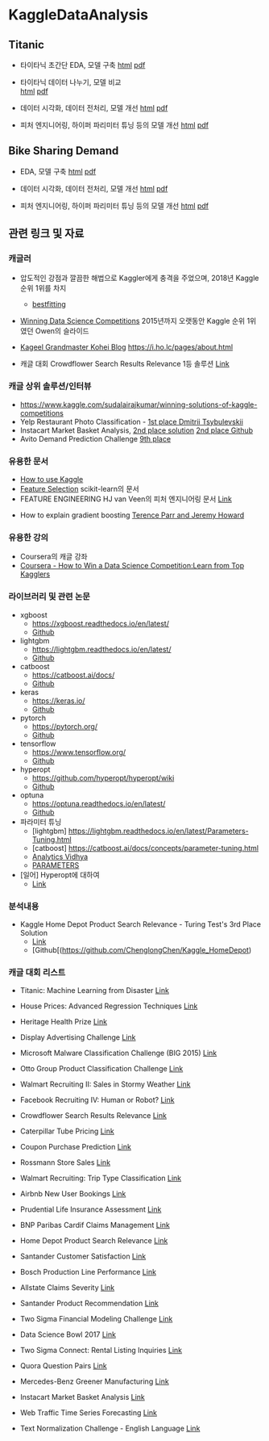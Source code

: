 # KaggleDataAnalysis

## Titanic 
  * 타이타닉 초간단 EDA, 모델 구축 
    [html](https://ldjwj.github.io/KaggleDataAnalysis/Titanic/01_Baselinemodel-onkaggle_v02_504.html)
    [pdf](./Titanic/01_Baselinemodel-onkaggle_v02_504.pdf)

  * 타이타닉 데이터 나누기, 모델 비교  
    [html](https://ldjwj.github.io/KaggleDataAnalysis/Titanic/01B_modellevelup_onkaggle_v03_504.html)
    [pdf](./Titanic/01B_modellevelup_onkaggle_v03_504.pdf)

  * 데이터 시각화, 데이터 전처리, 모델 개선 
    [html](https://ldjwj.github.io/KaggleDataAnalysis/Titanic/02_DATA_EDA_V11_504.html)
    [pdf](./Titanic/02_DATA_EDA_V11_504.pdf)

  * 피처 엔지니어링, 하이퍼 파리미터 튜닝 등의 모델 개선 
    [html](https://ldjwj.github.io/KaggleDataAnalysis/Titanic/03_Model_LevelUp_V10.html)
    [pdf](./Titanic/03_Model_LevelUp_V10.pdf)

## Bike Sharing Demand 
  * EDA, 모델 구축 
    [html](https://ldjwj.github.io/KaggleDataAnalysis/Bike/01_Bike_First_Model_V11.html)
    [pdf](./Bike/01_Bike_First_Model_V11.pdf)

  * 데이터 시각화, 데이터 전처리, 모델 개선 
    [html](https://ldjwj.github.io/KaggleDataAnalysis/Bike/02_BikeSharingDemand_EDA_V11.html)
    [pdf](./Bike/02_BikeSharingDemand_EDA_V11.pdf)

  * 피처 엔지니어링, 하이퍼 파리미터 튜닝 등의 모델 개선 
    [html](https://ldjwj.github.io/KaggleDataAnalysis/Bike/03_BikeSharingDemand_MultiModel_V11.html)
    [pdf](./Bike/03_BikeSharingDemand_MultiModel_V11.pdf)



## 관련 링크 및 자료 
### 캐글러
* 압도적인 강점과 깔끔한 해법으로 Kaggler에게 충격을 주었으며, 2018년 Kaggle 순위 1위를 차지
  * [bestfitting](https://medium.com/kaggle-blog/profiling-top-kagglers-bestfitting-currently-1-in-the-world-58cc0e187b)

* [Winning Data Science Competitions](https://www.slideshare.net/OwenZhang2/tips-for-data-science-competitions)
2015년까지 오랫동안 Kaggle 순위 1위였던 Owen의 슬라이드

* [Kageel Grandmaster Kohei Blog](https://i.ho.lc/pages/about.html) https://i.ho.lc/pages/about.html
* 캐글 대회 Crowdflower Search Results Relevance 1등 솔루션 [Link](https://github.com/ChenglongChen/kaggle-CrowdFlower/blob/master/Doc/Kaggle_CrowdFlower_ChenglongChen.pdf)

### 캐글 상위 솔루션/인터뷰
 * https://www.kaggle.com/sudalairajkumar/winning-solutions-of-kaggle-competitions
 * Yelp Restaurant Photo Classification - [1st place Dmitrii Tsybulevskii](https://engineeringblog.yelp.com/2016/04/yelp-kaggle-photo-challenge-interview-1.html)
 * Instacart Market Basket Analysis, [2nd place solution](https://medium.com/kaggle-blog/instacart-market-basket-analysis-feda2700cded) [2nd place Github](https://github.com/KazukiOnodera/Instacart)
 * Avito Demand Prediction Challenge [9th place](https://www.slideshare.net/JinZhan/kaggle-avito-demand-prediction-challenge-9th-place-solution-124500050)

### 유용한 문서
 * [How to use Kaggle](https://www.kaggle.com/docs/competitions)
 * [Feature Selection](https://scikit-learn.org/stable/modules/feature_selection.html) scikit-learn의 문서
 * FEATURE ENGINEERING HJ van Veen의 피처 엔지니어링 문서 [Link](https://www.slideshare.net/HJvanVeen/feature-engineering-72376750)
 - How to explain gradient boosting [Terence Parr and Jeremy Howard](https://explained.ai/gradient-boosting/index.html)


### 유용한 강의
 * Coursera의 캐글 강좌
 * [Coursera - How to Win a Data Science Competition:Learn from Top Kagglers](https://www.coursera.org/learn/competitive-data-science/)

### 라이브러리 및 관련 논문
 * xgboost
   * https://xgboost.readthedocs.io/en/latest/
   * [Github](https://github.com/dmlc/xgboost/)
 * lightgbm
   * https://lightgbm.readthedocs.io/en/latest/
   * [Github](https://github.com/microsoft/LightGBM/)
 * catboost
   * https://catboost.ai/docs/
   * [Github](https://github.com/catboost/catboost)
 * keras
   * https://keras.io/
   * [Github](https://github.com/keras-team/keras)
 * pytorch
   * https://pytorch.org/
   * [Github](https://github.com/pytorch/pytorch)
 * tensorflow
   * https://www.tensorflow.org/
   * [Github](https://github.com/tensorflow/tensorflow)
 * hyperopt
   * https://github.com/hyperopt/hyperopt/wiki
   * [Github](https://github.com/hyperopt/hyperopt)
 * optuna
   * https://optuna.readthedocs.io/en/latest/
   * [Github](https://github.com/pfnet/optuna)
 * 파라미터 튜닝
   * [lightgbm] https://lightgbm.readthedocs.io/en/latest/Parameters-Tuning.html
   * [catboost] https://catboost.ai/docs/concepts/parameter-tuning.html
   * [Analytics Vidhya](https://www.analyticsvidhya.com/blog/2016/03/complete-guide-parameter-tuning-xgboost-with-codes-python/)
   * [PARAMETERS](https://sites.google.com/view/lauraepp/parameters)
 * [일어] Hyperopt에 대하여
   * [Link](https://www.slideshare.net/hskksk/hyperopt)
     
 ### 분석내용
   * Kaggle Home Depot Product Search Relevance - Turing Test's 3rd Place Solution
     * [Link](https://github.com/ChenglongChen/Kaggle_HomeDepot/blob/master/Doc/Kaggle_HomeDepot_Turing_Test.pdf)
     * [Github[(https://github.com/ChenglongChen/Kaggle_HomeDepot)

 
 ### 캐글 대회 리스트
*  Titanic: Machine Learning from Disaster
[Link](https://www.kaggle.com/c/titanic)
 *  House Prices: Advanced Regression Techniques
[Link](https://www.kaggle.com/c/house-prices-advanced-regression-techniques)
 *  Heritage Health Prize
[Link](https://www.kaggle.com/c/hhp)

 *  Display Advertising Challenge
[Link](https://www.kaggle.com/c/criteo-display-ad-challenge)
 *  Microsoft Malware Classification Challenge (BIG 2015)
[Link](https://www.kaggle.com/c/malware-classification)
 *  Otto Group Product Classification Challenge
[Link](https://www.kaggle.com/c/otto-group-product-classification-challenge)
 *  Walmart Recruiting II: Sales in Stormy Weather
[Link](https://www.kaggle.com/c/walmart-recruiting-sales-in-stormy-weather)

 *  Facebook Recruiting IV: Human or Robot?
[Link](https://www.kaggle.com/c/facebook-recruiting-iv-human-or-bot)
 *  Crowdflower Search Results Relevance
[Link](https://www.kaggle.com/c/crowdflower-search-relevance)
 *  Caterpillar Tube Pricing
[Link](https://www.kaggle.com/c/caterpillar-tube-pricing)
 *  Coupon Purchase Prediction
[Link](https://www.kaggle.com/c/coupon-purchase-prediction)

 *  Rossmann Store Sales
[Link](https://www.kaggle.com/c/rossmann-store-sales)
 *  Walmart Recruiting: Trip Type Classification
[Link](https://www.kaggle.com/c/walmart-recruiting-trip-type-classification)
 *  Airbnb New User Bookings
[Link](https://www.kaggle.com/c/airbnb-recruiting-new-user-bookings)

 *  Prudential Life Insurance Assessment
[Link](https://www.kaggle.com/c/prudential-life-insurance-assessment)
 *  BNP Paribas Cardif Claims Management
[Link](https://www.kaggle.com/c/bnp-paribas-cardif-claims-management)
 *  Home Depot Product Search Relevance
[Link](https://www.kaggle.com/c/home-depot-product-search-relevance)
 *  Santander Customer Satisfaction
[Link](https://www.kaggle.com/c/santander-customer-satisfaction)
 *  Bosch Production Line Performance
[Link](https://www.kaggle.com/c/bosch-production-line-performance)

 *  Allstate Claims Severity
[Link](https://www.kaggle.com/c/allstate-claims-severity)
 *  Santander Product Recommendation
[Link](https://www.kaggle.com/c/santander-product-recommendation)
 *  Two Sigma Financial Modeling Challenge
[Link](https://www.kaggle.com/c/two-sigma-financial-modeling)
 *  Data Science Bowl 2017
[Link](https://www.kaggle.com/c/data-science-bowl-2017)
 *  Two Sigma Connect: Rental Listing Inquiries
[Link](https://www.kaggle.com/c/two-sigma-connect-rental-listing-inquiries)

 *  Quora Question Pairs
[Link](https://www.kaggle.com/c/quora-question-pairs)
 *  Mercedes-Benz Greener Manufacturing
[Link](https://www.kaggle.com/c/mercedes-benz-greener-manufacturing)
 *  Instacart Market Basket Analysis
[Link](https://www.kaggle.com/c/instacart-market-basket-analysis)
 *  Web Traffic Time Series Forecasting
[Link](https://www.kaggle.com/c/web-traffic-time-series-forecasting)
 *  Text Normalization Challenge - English Language
[Link](https://www.kaggle.com/c/text-normalization-challenge-english-language)




   
   
